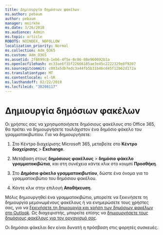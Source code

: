 ```yaml
---
title: Δημιουργία δημόσιων φακέλων
ms.author: pebaum
author: pebaum
manager: mnirkhe
ms.date: 3/26/2018
ms.audience: Admin
ms.topic: article
ROBOTS: NOINDEX, NOFOLLOW
localization_priority: Normal
ms.collection: Adm_O365
ms.custom: Adm_O365
ms.assetid: 2f8699c8-1eb6-4f5e-8c06-08e960092b1a
ms.openlocfilehash: ec33ae6f35f22666185ae3e45c2222329e8f9207
ms.sourcegitcommit: c003a5db7edc3a44fb5b31b46cd45f12b62d172a
ms.translationtype: MT
ms.contentlocale: el-GR
ms.lasthandoff: 02/22/2019
ms.locfileid: "30208117"
---
```

# <a name="creating-public-folders"></a>Δημιουργία δημόσιων φακέλων

Οι χρήστες σας να χρησιμοποιήσετε δημόσιους φακέλους στο Office 365, θα πρέπει να δημιουργήσετε τουλάχιστον ένα δημόσιο φάκελο του γραμματοκιβωτίου. Για να δημιουργήσετε:
  
1. Στο Κέντρο διαχείρισης Microsoft 365, μεταβείτε στο **Κέντρο διαχείρισης** \> **Exchange**.
    
2. Μετάβαση στους **δημόσιους φακέλους** \> **δημόσιο φάκελο γραμματοκιβώτια**, και στη συνέχεια κάντε κλικ στο κουμπί **Προσθήκη**.
    
3. Στο **Δημόσιο φάκελο γραμματοκιβωτίου**, δώστε ένα όνομα για το γραμματοκιβώτιο του δημόσιου φακέλου.
    
4. Κάντε κλικ στην επιλογή **Αποθήκευση**.
    
Μόλις δημιουργηθεί ένα γραμματοκιβώτιο, μπορείτε να ξεκινήσετε τη δημιουργία μεμονωμένους φακέλους ή να ενημερώσετε τους χρήστες σας, για να [ξεκινήσετε τη δημιουργία και χρήση των δημόσιων φακέλων στο Outlook](https://support.office.com/article/Create-and-share-a-public-folder-in-Outlook-a2835011-d524-4a5c-a207-05c159bb2a97). Ως διαχειριστής, μπορείτε επίσης να [δημιουργήσετε τους δημόσιους φακέλους για τον οργανισμό σας](https://technet.microsoft.com/library/bb691104%28v=exchg.150%29.aspx).
  
Οι δημόσιοι φάκελοι δεν είναι δυνατή η πρόσβαση στις φορητές συσκευές.
  

